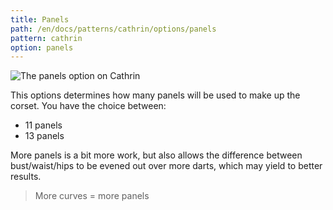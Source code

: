 ```yaml
---
title: Panels
path: /en/docs/patterns/cathrin/options/panels
pattern: cathrin
option: panels
---
```


![The panels option on Cathrin](./panels.svg)

This options determines how many panels will be used to make up the corset. You have the choice between:

- 11 panels
- 13 panels

More panels is a bit more work, but also allows the difference between bust/waist/hips to be evened out over more darts, which may yield to better results.

> More curves = more panels